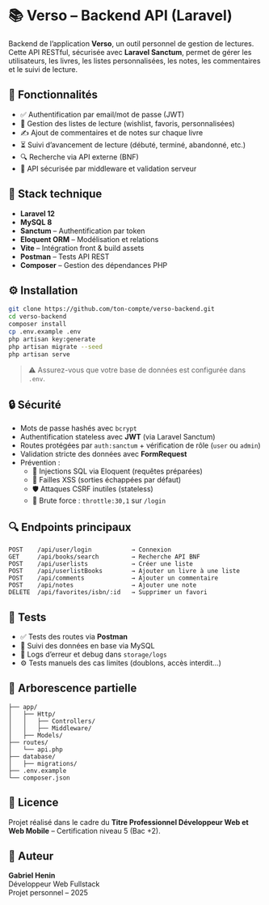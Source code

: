 # 📚 Verso – Backend API (Laravel)

Backend de l’application **Verso**, un outil personnel de gestion de lectures. Cette API RESTful, sécurisée avec **Laravel Sanctum**, permet de gérer les utilisateurs, les livres, les listes personnalisées, les notes, les commentaires et le suivi de lecture.

## 🧩 Fonctionnalités

-   ✅ Authentification par email/mot de passe (JWT)
-   📂 Gestion des listes de lecture (wishlist, favoris, personnalisées)
-   ✍️ Ajout de commentaires et de notes sur chaque livre
-   ⏳ Suivi d’avancement de lecture (débuté, terminé, abandonné, etc.)
-   🔍 Recherche via API externe (BNF)
-   🔐 API sécurisée par middleware et validation serveur

## 🧰 Stack technique

-   **Laravel 12**
-   **MySQL 8**
-   **Sanctum** – Authentification par token
-   **Eloquent ORM** – Modélisation et relations
-   **Vite** – Intégration front & build assets
-   **Postman** – Tests API REST
-   **Composer** – Gestion des dépendances PHP

## ⚙️ Installation

```bash
git clone https://github.com/ton-compte/verso-backend.git
cd verso-backend
composer install
cp .env.example .env
php artisan key:generate
php artisan migrate --seed
php artisan serve
```

> ⚠️ Assurez-vous que votre base de données est configurée dans `.env`.

## 🔒 Sécurité

-   Mots de passe hashés avec `bcrypt`
-   Authentification stateless avec **JWT** (via Laravel Sanctum)
-   Routes protégées par `auth:sanctum` + vérification de rôle (`user` ou `admin`)
-   Validation stricte des données avec **FormRequest**
-   Prévention :
    -   💉 Injections SQL via Eloquent (requêtes préparées)
    -   🧼 Failles XSS (sorties échappées par défaut)
    -   🛡️ Attaques CSRF inutiles (stateless)
    -   🚫 Brute force : `throttle:30,1` sur `/login`

## 🔍 Endpoints principaux

```http
POST    /api/user/login           → Connexion
GET     /api/books/search         → Recherche API BNF
POST    /api/userlists            → Créer une liste
POST    /api/userlistBooks        → Ajouter un livre à une liste
POST    /api/comments             → Ajouter un commentaire
POST    /api/notes                → Ajouter une note
DELETE  /api/favorites/isbn/:id   → Supprimer un favori
```

## 🧪 Tests

-   ✅ Tests des routes via **Postman**
-   🔎 Suivi des données en base via MySQL
-   📜 Logs d’erreur et debug dans `storage/logs`
-   ⚙️ Tests manuels des cas limites (doublons, accès interdit...)

## 📁 Arborescence partielle

```
├── app/
│   ├── Http/
│   │   ├── Controllers/
│   │   ├── Middleware/
│   ├── Models/
├── routes/
│   └── api.php
├── database/
│   ├── migrations/
├── .env.example
└── composer.json
```

## 📄 Licence

Projet réalisé dans le cadre du **Titre Professionnel Développeur Web et Web Mobile** – Certification niveau 5 (Bac +2).

## 👤 Auteur

**Gabriel Henin**  
Développeur Web Fullstack  
Projet personnel – 2025
